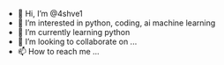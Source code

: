 - 👋 Hi, I’m @4shve1
- 👀 I’m interested in python, coding, ai machine learning
- 🌱 I’m currently learning python
- 💞️ I’m looking to collaborate on ...
- 📫 How to reach me ...

<!---
4shve1/4shve1 is a ✨ special ✨ repository because its `README.md` (this file) appears on your GitHub profile.
You can click the Preview link to take a look at your changes.
--->
